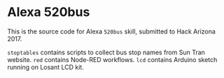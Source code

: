 # Alexa 520bus

This is the source code for Alexa `520bus` skill, submitted to Hack Arizona 2017.

`stoptables` contains scripts to collect bus stop names from Sun Tran website.
`red` contains Node-RED workflows.
`lcd` contains Arduino sketch running on Losant LCD kit.
